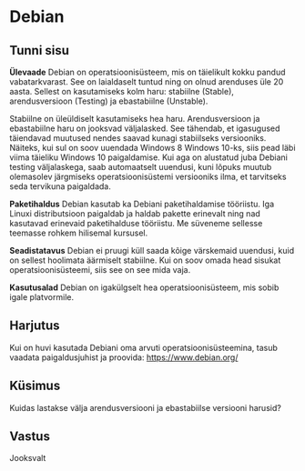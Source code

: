 ﻿# Debian

## Tunni sisu

<b>Ülevaade</b>
Debian on operatsioonisüsteem, mis on täielikult kokku pandud vabatarkvarast. See on laialdaselt tuntud ning on olnud arenduses üle 20 aasta. Sellest on kasutamiseks kolm haru: stabiilne (Stable), arendusversioon (Testing) ja ebastabiilne (Unstable).

Stabiilne on üleüldiselt kasutamiseks hea haru. Arendusversioon ja ebastabiilne haru on jooksvad väljalasked. See tähendab, et igasugused täiendavad muutused nendes saavad kunagi stabiilseks versiooniks. Näiteks, kui sul on soov uuendada Windows 8 Windows 10-ks, siis pead läbi viima täieliku Windows 10 paigaldamise. Kui aga on alustatud juba Debiani testing väljalaskega, saab automaatselt uuendusi, kuni lõpuks muutub olemasolev järgmiseks operatsioonisüstemi versiooniks ilma, et tarvitseks seda tervikuna paigaldada.

<b>Paketihaldus</b>
Debian kasutab ka Debiani paketihaldamise tööriistu. Iga Linuxi distributsioon paigaldab ja haldab pakette erinevalt ning nad kasutavad erinevaid paketihalduse tööriistu. Me süveneme sellesse teemasse rohkem hilisemal kursusel.

<b>Seadistatavus</b>
Debian ei pruugi küll saada kõige värskemaid uuendusi, kuid on sellest hoolimata äärmiselt stabiilne. Kui on soov omada head sisukat operatsioonisüsteemi, siis see on see mida vaja.

<b>Kasutusalad</b>
Debian on igakülgselt hea operatsioonisüsteem, mis sobib igale platvormile.

## Harjutus
Kui on huvi kasutada Debiani oma arvuti operatsioonisüsteemina, tasub vaadata paigaldusjuhist ja proovida: <a href='https://www.debian.org/'>https://www.debian.org/</a>

## Küsimus

Kuidas lastakse välja arendusversiooni ja ebastabiilse versiooni harusid?

## Vastus

Jooksvalt
